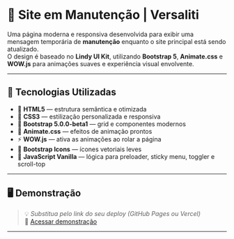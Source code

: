 # 🚧 Site em Manutenção | Versaliti

Uma página moderna e responsiva desenvolvida para exibir uma mensagem temporária de **manutenção** enquanto o site principal está sendo atualizado.  
O design é baseado no **Lindy UI Kit**, utilizando **Bootstrap 5**, **Animate.css** e **WOW.js** para animações suaves e experiência visual envolvente.

---

## 🧩 Tecnologias Utilizadas

- 🧱 **HTML5** — estrutura semântica e otimizada  
- 🎨 **CSS3** — estilização personalizada e responsiva  
- 🧭 **Bootstrap 5.0.0-beta1** — grid e componentes modernos  
- 💫 **Animate.css** — efeitos de animação prontos  
- ⚡ **WOW.js** — ativa as animações ao rolar a página  
- 🧷 **Bootstrap Icons** — ícones vetoriais leves  
- 🧠 **JavaScript Vanilla** — lógica para preloader, sticky menu, toggler e scroll-top

---

## 🖥️ Demonstração

> 💡 *Substitua pelo link do seu deploy (GitHub Pages ou Vercel)*  
🔗 [Acessar demonstração](https://versaliti.github.io/site-em-manutencao/)

---
